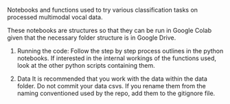 Notebooks and functions used to try various classification tasks on processed multimodal vocal data.

These notebooks are structures so that they can be run in Google Colab given that the necessary folder structure is in Google Drive.

1. Running the code:
   Follow the step by step process outlines in the python notebooks. If interested in the internal workings of the
   functions used, look at the other python scripts containing them.

2. Data
   It is recommended that you work with the data within the data folder. Do not commit your data csvs. If you rename them from the naming conventioned used by the repo, add them to the gitignore file.
